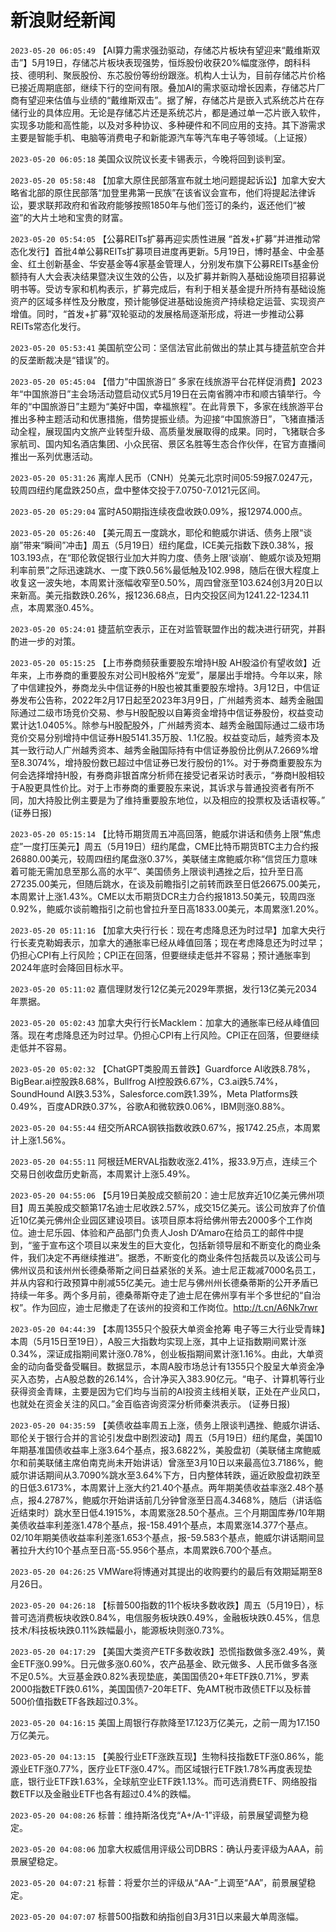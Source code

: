 # 新浪财经新闻
`2023-05-20 06:05:49` 【AI算力需求强劲驱动，存储芯片板块有望迎来“戴维斯双击”】5月19日，存储芯片板块表现强势，恒烁股份收获20%幅度涨停，朗科科技、德明利、聚辰股份、东芯股份等纷纷跟涨。机构人士认为，目前存储芯片价格已接近周期底部，继续下行的空间有限。叠加AI的需求驱动增长因素，存储芯片厂商有望迎来估值与业绩的“戴维斯双击”。据了解，存储芯片是嵌入式系统芯片在存储行业的具体应用。无论是存储芯片还是系统芯片，都是通过单一芯片嵌入软件，实现多功能和高性能，以及对多种协议、多种硬件和不同应用的支持。其下游需求主要是智能手机、电脑等消费电子和新能源汽车等汽车电子等领域。（上证报）

`2023-05-20 06:05:18` 美国众议院议长麦卡锡表示，今晚将回到谈判室。

`2023-05-20 05:58:48` 【加拿大原住民部落宣布就土地问题提起诉讼】加拿大安大略省北部的原住民部落“加登里弗第一民族”在该省议会宣布，他们将提起法律诉讼，要求联邦政府和省政府能够按照1850年与他们签订的条约，返还他们“被盗”的大片土地和宝贵的财富。

`2023-05-20 05:54:05` 【公募REITs扩募再迎实质性进展 “首发+扩募”并进推动常态化发行】首批4单公募REITs扩募项目进度再更新。5月19日，博时基金、中金基金、红土创新基金、华安基金等4家基金管理人，分别发布旗下公募REITs基金份额持有人大会表决结果暨决议生效的公告，以及扩募并新购入基础设施项目招募说明书等。受访专家和机构表示，扩募完成后，有利于相关基金提升所持有基础设施资产的区域多样性及分散度，预计能够促进基础设施资产持续稳定运营、实现资产增值。同时，“首发+扩募”双轮驱动的发展格局逐渐形成，将进一步推动公募REITs常态化发行。

`2023-05-20 05:53:41` 美国航空公司：坚信法官此前做出的禁止其与捷蓝航空合并的反垄断裁决是“错误”的。

`2023-05-20 05:45:04` 【借力“中国旅游日” 多家在线旅游平台花样促消费】2023年“中国旅游日”主会场活动暨启动仪式5月19日在云南省腾冲市和顺古镇举行。今年的“中国旅游日”主题为“美好中国，幸福旅程”。在此背景下，多家在线旅游平台推出多种主题活动和优惠措施，借势提振业绩。为迎接“中国旅游日”，飞猪直播活动全程，展现国内文旅产业转型升级、高质量发展取得的成果。同时，飞猪联合多家航司、国内知名酒店集团、小众民宿、景区名胜等生态合作伙伴，在官方直播间推出一系列优惠活动。

`2023-05-20 05:31:26` 离岸人民币（CNH）兑美元北京时间05:59报7.0247元，较周四纽约尾盘跌250点，盘中整体交投于7.0750-7.0121元区间。

`2023-05-20 05:29:04` 富时A50期指连续夜盘收跌0.09%，报12974.000点。

`2023-05-20 05:26:40` 【美元周五一度跳水，耶伦和鲍威尔讲话、债务上限“谈崩”带来“瞬间”冲击】周五（5月19日）纽约尾盘，ICE美元指数下跌0.38%，报103.193点，在“耶伦敦促银行业加大并购力度、债务上限‘谈崩’、鲍威尔谈及短期利率前景”之际迅速跳水、一度下跌0.56%最低触及102.998，随后在很大程度上收复这一波失地，本周累计涨幅收窄至0.50%，周四曾涨至103.624创3月20日以来新高。美元指数跌0.26%，报1236.68点，日内交投区间为1241.22-1234.11点，本周累涨0.45%。

`2023-05-20 05:24:01` 捷蓝航空表示，正在对监管联盟作出的裁决进行研究，并斟酌进一步的对策。

`2023-05-20 05:15:25` 【上市券商频获重要股东增持H股 AH股溢价有望收敛】近年来，上市券商的重要股东对公司H股格外“宠爱”，屡屡出手增持。今年以来，除了中信建投外，券商龙头中信证券的H股也被其重要股东增持。3月12日，中信证券发布公告称，2022年2月17日起至2023年3月9日，广州越秀资本、越秀金融国际通过二级市场竞价交易、参与H股配股以自筹资金增持中信证券股份，权益变动累计达1.0405%。除参与H股配股外，广州越秀资本、越秀金融国际通过二级市场竞价交易分别增持中信证券H股5141.35万股、1.1亿股。权益变动后，越秀资本及其一致行动人广州越秀资本、越秀金融国际持有中信证券股份比例从7.2669%增至8.3074%，增持股份数已超过中信证券已发行股份的1%。对于券商重要股东为何会选择增持H股，有券商非银首席分析师在接受记者采访时表示，“券商H股相较于A股更具性价比。对于上市券商的重要股东来说，其诉求与普通投资者有所不同，加大持股比例主要是为了维持重要股东地位，以及相应的投票权及话语权等。” (证券日报)

`2023-05-20 05:15:14` 【比特币期货周五冲高回落，鲍威尔讲话和债务上限“焦虑症”一度打压美元】周五（5月19日）纽约尾盘，CME比特币期货BTC主力合约报26880.00美元，较周四纽约尾盘涨0.37%，美联储主席鲍威尔称“信贷压力意味着可能无需加息至那么高的水平”、美国债务上限谈判遇挫之后，拉升至日高27235.00美元，但随后跳水，在谈及前瞻指引之前转而跌至日低26675.00美元，本周累计上涨1.43%。CME以太币期货DCR主力合约报1813.50美元，较周四涨0.92%，鲍威尔谈前瞻指引之前也曾拉升至日高1833.00美元，本周累涨1.20%。

`2023-05-20 05:11:16` 【加拿大央行行长：现在考虑降息还为时过早】加拿大央行行长麦克勒姆表示，加拿大的通胀率已经从峰值回落；现在考虑降息还为时过早；仍担心CPI有上行风险；CPI正在回落，但要继续走低并不容易；预计通胀率到2024年底时会降回目标水平。

`2023-05-20 05:11:02` 嘉信理财发行12亿美元2029年票据，发行13亿美元2034年票据。

`2023-05-20 05:02:43` 加拿大央行行长Macklem：加拿大的通胀率已经从峰值回落。现在考虑降息还为时过早。仍担心CPI有上行风险。CPI正在回落，但要继续走低并不容易。

`2023-05-20 05:02:32` 【ChatGPT类股周五普跌】Guardforce AI收跌8.78%，BigBear.ai控股跌8.68%，Bullfrog AI控股跌6.67%，C3.ai跌5.74%，SoundHound AI跌3.53%，Salesforce.com跌1.39%，Meta Platforms跌0.49%，百度ADR跌0.37%，谷歌A和微软跌0.06%，IBM则涨0.88%。

`2023-05-20 04:55:44` 纽交所ARCA钢铁指数收跌0.67%，报1742.25点，本周累计上涨1.56%。

`2023-05-20 04:55:11` 阿根廷MERVAL指数收涨2.41%，报33.9万点，连续三个交易日创收盘历史新高，本周累计上涨5.49%。

`2023-05-20 04:55:06` 【5月19日美股成交额前20：迪士尼放弃近10亿美元佛州项目】周五美股成交额第17名迪士尼收跌2.57%，成交15亿美元。该公司放弃了价值近10亿美元佛州企业园区建设项目。该项目原本将给佛州带去2000多个工作岗位。迪士尼乐园、体验和产品部门负责人Josh D‘Amaro在给员工的邮件中提到，“鉴于宣布这个项目以来发生的巨大变化，包括新领导层和不断变化的商业条件，我们决定不再继续推进”。据悉，不断变化的商业条件包括裁员以及该公司与佛州议员和该州州长德桑蒂斯之间日益紧张的关系。迪士尼正裁减7000名员工，并从内容和行政预算中削减55亿美元。迪士尼与佛州州长德桑蒂斯的公开矛盾已持续一年多。两个多月前，德桑蒂斯夺走了迪士尼在佛州享有半个多世纪的“自治权”。作为回应，迪士尼撤走了在该州的投资和工作岗位。http://t.cn/A6Nk7rwr

`2023-05-20 04:44:39` 【本周1355只个股获大单资金抢筹 电子等三大行业受青睐】本周（5月15日至19日），A股三大指数均实现上涨，其中上证指数期间累计涨0.34%，深证成指期间累计涨0.78%，创业板指期间累计涨1.16%。由此，大单资金的动向备受备受瞩目。数据显示，本周A股市场总计有1355只个股呈大单资金净买入态势，占A股总数的26.14%，合计净买入383.90亿元。“电子、计算机等行业获得资金青睐，主要是因为它们均与当前的AI投资主线相关联，正处在产业风口，也就处在资金关注的风口。”金百临咨询资深分析师秦洪表示。 (证券日报)

`2023-05-20 04:35:59` 【美债收益率周五上涨，债务上限谈判遇挫、鲍威尔讲话、耶伦关于银行合并的言论引发盘中剧烈波动】周五（5月19日）纽约尾盘，美国10年期基准国债收益率上涨3.64个基点，报3.6822%，美股盘初（美联储主席鲍威尔和前美联储主席伯南克尚未开始讲话）曾涨至3月10日以来最高位3.7186%，鲍威尔讲话期间从3.7090%跳水至3.64%下方，日内整体转跌，逼近欧股盘初跌至的日低3.6173%，本周累计上涨大约21.40个基点。两年期美债收益率涨2.48个基点，报4.2787%，鲍威尔开始讲话前几分钟曾涨至日高4.3468%，随后（讲话临近结束时）跳水至日低4.1915%，本周累涨28.50个基点。三个月期国库券/10年期美债收益率利差涨1.478个基点，报-158.491个基点，本周累涨14.377个基点。02/10年期美债收益率利差涨1.653个基点，报-59.583个基点，鲍威尔讲话期间显著拉升大约10个基点至日高-55.956个基点，本周累跌6.700个基点。

`2023-05-20 04:26:25` VMWare将博通对其提出的收购要约的最后有效期延期至8月26日。

`2023-05-20 04:26:18` 【标普500指数的11个板块多数收跌】周五（5月19日），标普可选消费板块收跌0.84%，电信服务板块跌0.49%，金融板块跌0.45%，信息技术/科技板块跌0.11%跌幅最小，能源板块则涨0.73%。

`2023-05-20 04:17:29` 【美国大类资产ETF多数收跌】恐慌指数做多涨2.49%，黄金ETF涨0.99%。日元做多涨0.60%，农产品基金、欧元做多、人民币做多各涨不足0.5%。大豆基金跌0.82%表现垫底，美国国债20+年ETF跌0.71%，罗素2000指数ETF跌0.61%，美国国债7-20年ETF、免AMT税市政债ETF以及标普500价值指数ETF各跌超过0.3%。

`2023-05-20 04:16:15` 美国上周银行存款降至17.123万亿美元，之前一周为17.150万亿美元。

`2023-05-20 04:13:15` 【美股行业ETF涨跌互现】生物科技指数ETF涨0.86%，能源业ETF涨0.77%，医疗业ETF涨0.47%。而区域银行ETF跌1.78%再度表现垫底，银行业ETF跌1.63%，全球航空业ETF跌1.13%。而可选消费ETF、网络股指数ETF以及金融业ETF也各有超过0.4%的跌幅。

`2023-05-20 04:08:26` 标普：维持斯洛伐克“A+/A-1”评级，前景展望调整为稳定。

`2023-05-20 04:08:06` 加拿大权威信用评级公司DBRS：确认丹麦评级为AAA，前景展望稳定。

`2023-05-20 04:07:21` 标普：将爱尔兰的评级从“AA-”上调至“AA”，前景展望稳定。

`2023-05-20 04:07:07` 标普500指数和纳指创自3月31日以来最大单周涨幅。

